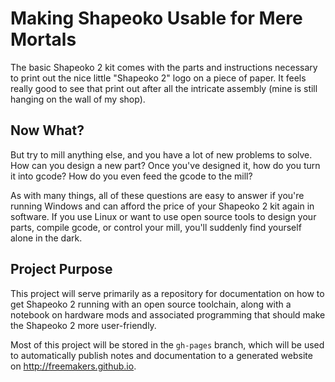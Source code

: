 # Making Shapeoko Usable for Mere Mortals

The basic Shapeoko 2 kit comes with the parts and instructions necessary to print out the nice little "Shapeoko 2" logo on a piece of paper. It feels really good to see that print out after all the intricate assembly (mine is still hanging on the wall of my shop).

## Now What?

But try to mill anything else, and you have a lot of new problems to solve. How can you design a new part? Once you've designed it, how do you turn it into gcode? How do you even feed the gcode to the mill?

As with many things, all of these questions are easy to answer if you're running Windows and can afford the price of your Shapeoko 2 kit again in software. If you use Linux or want to use open source tools to design your parts, compile gcode, or control your mill, you'll suddenly find yourself alone in the dark.

## Project Purpose

This project will serve primarily as a repository for documentation on how to get Shapeoko 2 running with an open source toolchain, along with a notebook on hardware mods and associated programming that should make the Shapeoko 2 more user-friendly.

Most of this project will be stored in the `gh-pages` branch, which will be used to automatically publish notes and documentation to a generated website on http://freemakers.github.io.